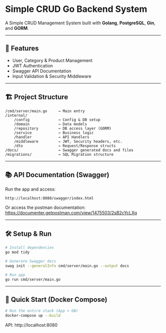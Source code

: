 # Simple CRUD Go Backend System

A Simple CRUD Management System built with **Golang**, **PostgreSQL**, **Gin**, and **GORM**.

---

## 🚀 Features

- User, Category & Product Management
- JWT Authentication
- Swagger API Documentation
- Input Validation & Security Middleware

---

## 🏗️ Project Structure

```
/cmd/server/main.go     → Main entry
/internal/
    /config             → Config & DB setup
    /domain             → Data models
    /repository         → DB access layer (GORM)
    /service            → Business logic
    /handler            → API Handlers
    /middleware         → JWT, Security headers, etc.
    /dto                → Request/Response structs
/docs/                  → Swagger generated docs and files
/migrations/            → SQL Migration structure
```

---

## 📚 API Documentation (Swagger)

Run the app and access:

```
http://localhost:8080/swagger/index.html
```

Or access the postman documentation: https://documenter.getpostman.com/view/1475503/2sB2cYcLXq

---

## 🛠️ Setup & Run

```bash
# Install dependencies
go mod tidy

# Generate Swagger docs
swag init --generalInfo cmd/server/main.go --output docs

# Run app
go run cmd/server/main.go
```

---

## 🐳 Quick Start (Docker Compose)

```bash
# Run the entire stack (App + DB)
docker-compose up --build
```
API: http://localhost:8080

